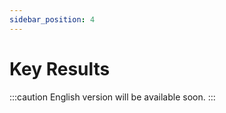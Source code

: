 ```yaml
---
sidebar_position: 4
---
```


# Key Results

:::caution
English version will be available soon.
:::

<!-- ## What are Key Results

If objectives are the place you are heading for, key results are the proofs of why you are already there. Key Results are like exams which are only focus on the score you finally get, rather than the process of how hard you've tried to prepare for them.

### They are Results

Key Results, as the name implies, are results, the results you finally get when the Cycle ends, rather than what you've actually done during the Cycle.

Now, let's look at this example of an OKR:

> Objective: Recover from Suboptimal health to health

> - KR1: Loose weight from 70kg to 60kg
> - KR2: Sleep at least 7 hours on average
> - KR3: Achieve at least 5 times 5-km-run at a minimum average speed of 4 minutes per kilometer
> - KR4: Have a check-up with all indicators are normal.

We go through them one by one to tell why they are results:

1. _Loosing weight to 60kg_ is a typical result that you can only get when the cycle ends. Because we don't care how your weight goes up or down during the cycle, we only care whether your weight is 60kg or not at the end of the cycle.
2. Measuring an average value of something is another typical type of results for you can't get all the records until the cycle ends to calculate the average value.
3. The key for this KR is the limitation modifier of the speed. With the modifer, you can't achieve it unless having a series of training, which may requires you to run 20 times of 5km in order to reach that speed.
4. Quite obvious, the _all indicators are normal_ is a result. You may achieve this by making a lot of efforts, even having check-ups more than once.

##### Pro Tip: the Limitation Modifier for Key Results

What makes the 3rd and 4th key results above a result is that they all include a **limitation modifier**, such as the limitation of _the average speed _, and _all indicators are normal_. If we remove the modifiers from them, the key results are becoming like simple actions or the actual things you need to do, less like results.

One more example is that

> KR: Read 100 pages of _Algorithm_, understand them.

If we take out the modifier "_understand them_", it's simply a task instead of key result -- you may read more than once in order to understand them.

### Quantifiable

### Challengeable

## Types of Key Results

## Progress of Key Results -->
